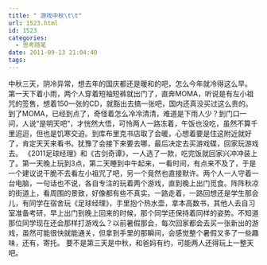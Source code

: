 ```yaml
---
title: " 游戏中秋\t\t"
url: 1523.html
id: 1523
categories:
  - 思考随笔
date: 2011-09-13 21:04:40
tags:
---
```


中秋三天，阴冷异常，想去年的国庆都还是暖和的吧，怎么今年就冷得这么早。 第一天下着小雨，两个人穿着短袖短裤就出门了，直奔MOMA，听说是有左小祖咒的签售，想着150一张的CD，就豁出去搞一张吧，国内还真没买过这么贵的。到了MOMA，已经到点了，奇怪着怎么冷冷清清，难道是下雨人少？到门口一问，人说“是明天吧”，才恍然大悟，可怜两人一路冻着，午饭也没吃，虽然不算千里迢迢，但也是饥寒交迫。到库布里克书店取了会暖，心想着要是住这附近就好了，肯定天天来看书。犹豫了会接下来要去哪，最后决定去买游戏碟，回家玩游戏去。 《2011足球经理》和《古剑奇谭》，一人选了一款，吃完饭就回家兴冲冲装上了。第一天晚上玩到3点，第二天睡到中午起来，一看时间，有点来不及了，于是一个建议说干脆不去看左小祖咒了吧，另一个竟然也直接默许。两个人一人守着一台电脑，一句话也不说，各自专注的玩着两个游戏，直到晚上出门觅食。阵阵秋凉的街道上，看周围的景致，好像都有些不真实。一路走着，一路回想还是学生那会儿，有同学在宿舍玩《足球经理》，手里抱个热水壶，拿本高数书，其他人去自习室准备考研，早上出门到晚上回来的时候，那个同学还保持着同样的姿势。不知道那位同学现在还会那样打游戏么？以前暑假那会，每次回家都会去买一张新出的游戏，虽然可能很快就能通关，但拿到手里的那瞬间，会感觉整个暑假又多了一些趣味，还有，寄托。 要不是第三天是中秋，和爸妈有约，可能两人还得玩上一整天吧。